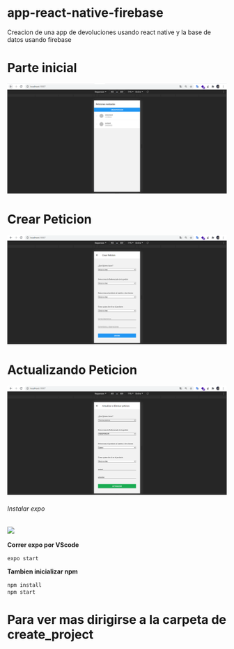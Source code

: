 # app-react-native-firebase
Creacion de una app de devoluciones usando react native y la base de datos usando firebase

<h1>Parte inicial</h1>

![](create_project/image1.PNG)

<h1>Crear Peticion</h1>

![](create_project/image2.PNG)

<h1>Actualizando Peticion</h1>

![](create_project/image3.PNG)

<h6>Instalar expo</h6>

![](create_project/image4.PNG)

<strong>Correr expo por VScode</strong>

```
expo start
```

<strong>Tambien inicializar npm</strong>

```
npm install
npm start
```

<h1>Para ver mas dirigirse a la carpeta de create_project</h1>
